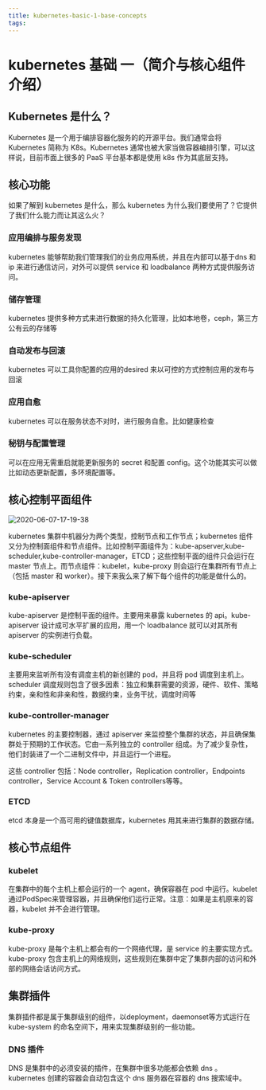 ```yaml
---
title: kubernetes-basic-1-base-concepts
tags:
---
```


# kubernetes 基础 一（简介与核心组件介绍）

## Kubernetes 是什么？

Kubernetes 是一个用于编排容器化服务的的开源平台。我们通常会将 Kubernetes 简称为 K8s。Kubernetes 通常也被大家当做容器编排引擎，可以这样说，目前市面上很多的 PaaS 平台基本都是使用 k8s 作为其底层支持。

## 核心功能

如果了解到 kubernetes 是什么，那么 kubernetes 为什么我们要使用了？它提供了我们什么能力而让其这么火？

### 应用编排与服务发现

kubernetes 能够帮助我们管理我们的业务应用系统，并且在内部可以基于dns 和 ip 来进行通信访问，对外可以提供 service 和 loadbalance 两种方式提供服务访问。

### 储存管理

kubernetes 提供多种方式来进行数据的持久化管理，比如本地卷，ceph，第三方公有云的存储等

### 自动发布与回滚

kubernetes 可以工具你配置的应用的desired 来以可控的方式控制应用的发布与回滚

### 应用自愈

kubernetes 可以在服务状态不对时，进行服务自愈。比如健康检查

### 秘钥与配置管理

可以在应用无需重启就能更新服务的 secret 和配置 config。这个功能其实可以做比如动态更新配置，多环境配置等。

## 核心控制平面组件

![2020-06-07-17-19-38](/images/qiniu/2020-06-07-17-19-38.png)

kubernetes 集群中机器分为两个类型，控制节点和工作节点；kubernetes 组件又分为控制面组件和节点组件。比如控制平面组件为：kube-apserver,kube-scheduler,kube-controller-manager，ETCD；这些控制平面的组件只会运行在 master 节点上。而节点组件：kubelet，kube-proxy 则会运行在集群所有节点上（包括 master 和 worker）。接下来我么来了解下每个组件的功能是做什么的。

### kube-apiserver

kube-apiserver 是控制平面的组件。主要用来暴露 kubernetes 的 api。kube-apiserver 设计成可水平扩展的应用，用一个 loadbalance 就可以对其所有 apiserver 的实例进行负载。

### kube-scheduler

主要用来监听所有没有调度主机的新创建的 pod，并且将 pod 调度到主机上。scheduler 调度规则包含了很多因素：独立和集群需要的资源，硬件、软件、策略约束，亲和性和非亲和性，数据约束，业务干扰，调度时间等

### kube-controller-manager

kubernetes 的主要控制器，通过 apiserver 来监控整个集群的状态，并且确保集群处于预期的工作状态。它由一系列独立的 controller 组成。为了减少复杂性，他们封装进了一个二进制文件中，并且运行一个进程。

这些 controller 包括：Node controller，Replication controller，Endpoints controller，Service Account & Token controllers等等。

### ETCD

etcd 本身是一个高可用的键值数据库，kubernetes 用其来进行集群的数据存储。

## 核心节点组件
### kubelet

在集群中的每个主机上都会运行的一个 agent，确保容器在 pod 中运行。kubelet 通过PodSpec来管理容器，并且确保他们运行正常。注意：如果是主机原来的容器，kubelet 并不会进行管理。

### kube-proxy

kube-proxy 是每个主机上都会有的一个网络代理，是 service 的主要实现方式。kube-proxy 包含主机上的网络规则，这些规则在集群中定了集群内部的访问和外部的网络会话访问方式。

## 集群插件

集群插件都是属于集群级别的组件，以deployment，daemonset等方式运行在 kube-system 的命名空间下，用来实现集群级别的一些功能。

### DNS 插件

DNS 是集群中的必须安装的插件，在集群中很多功能都会依赖 dns 。kubernetes 创建的容器会自动包含这个 dns 服务器在容器的 dns 搜索域中。
